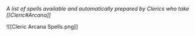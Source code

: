 *A list of spells available and automatically prepared by Clerics who take [[Cleric#Arcana]]*

![[Cleric Arcana Spells.png]]